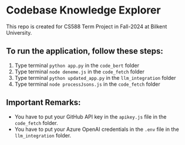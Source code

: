 # Codebase Knowledge Explorer
This repo is created for CS588 Term Project in Fall-2024 at Bilkent University.

## To run the application, follow these steps:

1. Type terminal `python app.py` in the `code_bert` folder
2. Type terminal `node deneme.js` in the `code_fetch` folder
3. Type terminal `python updated_app.py` in the `llm_integration` folder
4. Type terminal `node processJsons.js` in the `code_fetch` folder

## Important Remarks:
- You have to put your GitHub API key in the `apikey.js` file in the `code_fetch` folder.
- You have to put your Azure OpenAI credentials in the `.env` file in the `llm_integration` folder.

